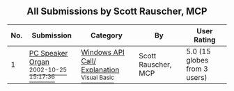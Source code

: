 ﻿<div align="center">

## All Submissions by Scott Rauscher, MCP

</div>

No.  | Submission | Category | By   | User Rating
---- | ---------- | -------- | ---- | -----------
1 | [PC Speaker Organ<br /><sup>2002-10-25 15:17:36</sup>](https://github.com/Planet-Source-Code/scott-rauscher-mcp-pc-speaker-organ__1-40153) | [Windows API Call/ Explanation<br /><sup>Visual Basic</sup>](../ByCategory/windows-api-call-explanation__1-39.md) | Scott Rauscher, MCP | 5.0 (15 globes from 3 users)
